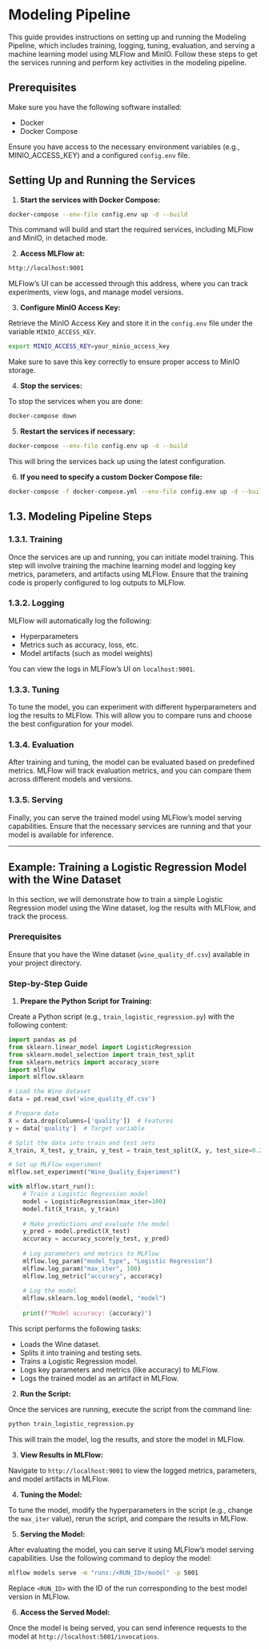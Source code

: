 
# Modeling Pipeline

This guide provides instructions on setting up and running the Modeling Pipeline, which includes training, logging, tuning, evaluation, and serving a machine learning model using MLFlow and MinIO. Follow these steps to get the services running and perform key activities in the modeling pipeline.

## Prerequisites

Make sure you have the following software installed:
- Docker
- Docker Compose

Ensure you have access to the necessary environment variables (e.g., MINIO_ACCESS_KEY) and a configured `config.env` file.

## Setting Up and Running the Services

1. **Start the services with Docker Compose:**

```bash
docker-compose --env-file config.env up -d --build
```

This command will build and start the required services, including MLFlow and MinIO, in detached mode.

2. **Access MLFlow at:**

```bash
http://localhost:9001
```

MLFlow’s UI can be accessed through this address, where you can track experiments, view logs, and manage model versions.

3. **Configure MinIO Access Key:**

Retrieve the MinIO Access Key and store it in the `config.env` file under the variable `MINIO_ACCESS_KEY`.

```bash
export MINIO_ACCESS_KEY=your_minio_access_key
```

Make sure to save this key correctly to ensure proper access to MinIO storage.

4. **Stop the services:**

To stop the services when you are done:

```bash
docker-compose down
```

5. **Restart the services if necessary:**

```bash
docker-compose --env-file config.env up -d --build
```

This will bring the services back up using the latest configuration.

6. **If you need to specify a custom Docker Compose file:**

```bash
docker-compose -f docker-compose.yml --env-file config.env up -d --build
```

## 1.3. Modeling Pipeline Steps

### 1.3.1. Training

Once the services are up and running, you can initiate model training. This step will involve training the machine learning model and logging key metrics, parameters, and artifacts using MLFlow. Ensure that the training code is properly configured to log outputs to MLFlow.

### 1.3.2. Logging

MLFlow will automatically log the following:
- Hyperparameters
- Metrics such as accuracy, loss, etc.
- Model artifacts (such as model weights)
  
You can view the logs in MLFlow’s UI on `localhost:9001`.

### 1.3.3. Tuning

To tune the model, you can experiment with different hyperparameters and log the results to MLFlow. This will allow you to compare runs and choose the best configuration for your model.

### 1.3.4. Evaluation

After training and tuning, the model can be evaluated based on predefined metrics. MLFlow will track evaluation metrics, and you can compare them across different models and versions.

### 1.3.5. Serving

Finally, you can serve the trained model using MLFlow’s model serving capabilities. Ensure that the necessary services are running and that your model is available for inference.

---

## Example: Training a Logistic Regression Model with the Wine Dataset

In this section, we will demonstrate how to train a simple Logistic Regression model using the Wine dataset, log the results with MLFlow, and track the process.

### Prerequisites

Ensure that you have the Wine dataset (`wine_quality_df.csv`) available in your project directory.

### Step-by-Step Guide

1. **Prepare the Python Script for Training:**

Create a Python script (e.g., `train_logistic_regression.py`) with the following content:

```python
import pandas as pd
from sklearn.linear_model import LogisticRegression
from sklearn.model_selection import train_test_split
from sklearn.metrics import accuracy_score
import mlflow
import mlflow.sklearn

# Load the Wine dataset
data = pd.read_csv('wine_quality_df.csv')

# Prepare data
X = data.drop(columns=['quality'])  # Features
y = data['quality']  # Target variable

# Split the data into train and test sets
X_train, X_test, y_train, y_test = train_test_split(X, y, test_size=0.2, random_state=42)

# Set up MLFlow experiment
mlflow.set_experiment("Wine_Quality_Experiment")

with mlflow.start_run():
    # Train a Logistic Regression model
    model = LogisticRegression(max_iter=100)
    model.fit(X_train, y_train)
    
    # Make predictions and evaluate the model
    y_pred = model.predict(X_test)
    accuracy = accuracy_score(y_test, y_pred)
    
    # Log parameters and metrics to MLFlow
    mlflow.log_param("model_type", "Logistic Regression")
    mlflow.log_param("max_iter", 100)
    mlflow.log_metric("accuracy", accuracy)
    
    # Log the model
    mlflow.sklearn.log_model(model, "model")
    
    print(f"Model accuracy: {accuracy}")

```

This script performs the following tasks:
- Loads the Wine dataset.
- Splits it into training and testing sets.
- Trains a Logistic Regression model.
- Logs key parameters and metrics (like accuracy) to MLFlow.
- Logs the trained model as an artifact in MLFlow.

2. **Run the Script:**

Once the services are running, execute the script from the command line:

```bash
python train_logistic_regression.py
```

This will train the model, log the results, and store the model in MLFlow.

3. **View Results in MLFlow:**

Navigate to `http://localhost:9001` to view the logged metrics, parameters, and model artifacts in MLFlow.

4. **Tuning the Model:**

To tune the model, modify the hyperparameters in the script (e.g., change the `max_iter` value), rerun the script, and compare the results in MLFlow.

5. **Serving the Model:**

After evaluating the model, you can serve it using MLFlow’s model serving capabilities. Use the following command to deploy the model:

```bash
mlflow models serve -m "runs:/<RUN_ID>/model" -p 5001
```

Replace `<RUN_ID>` with the ID of the run corresponding to the best model version in MLFlow.

6. **Access the Served Model:**

Once the model is being served, you can send inference requests to the model at `http://localhost:5001/invocations`.
